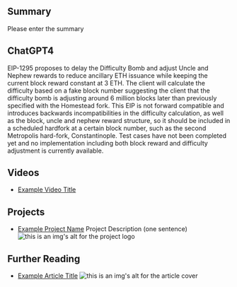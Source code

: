 ## Summary

Please enter the summary

## ChatGPT4

EIP-1295 proposes to delay the Difficulty Bomb and adjust Uncle and Nephew rewards to reduce ancillary ETH issuance while keeping the current block reward constant at 3 ETH. The client will calculate the difficulty based on a fake block number suggesting the client that the difficulty bomb is adjusting around 6 million blocks later than previously specified with the Homestead fork. This EIP is not forward compatible and introduces backwards incompatibilities in the difficulty calculation, as well as the block, uncle and nephew reward structure, so it should be included in a scheduled hardfork at a certain block number, such as the second Metropolis hard-fork, Constantinople. Test cases have not been completed yet and no implementation including both block reward and difficulty adjustment is currently available.

## Videos

- [Example Video Title](https://www.youtube.com/watch?v=TDGq4aeevgY)

## Projects

- [Example Project Name](https://xxxx.xxx/xxxxx) Project Description (one sentence) ![this is an img's alt for the project logo](https://xxxx.xxx/project-logo.xxx)

## Further Reading

- [Example Article Title](https://xxxx.xxx/xxxxx) ![this is an img's alt for the article cover](https://xxxx.xxx/article-cover.xxx)
